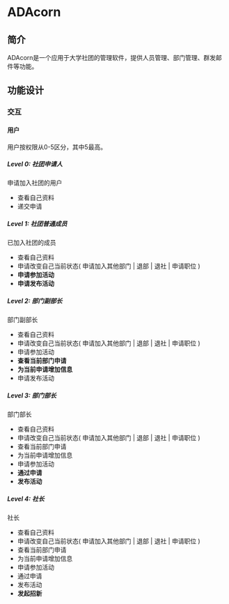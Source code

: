 # ADAcorn

## 简介
ADAcorn是一个应用于大学社团的管理软件，提供人员管理、部门管理、群发邮件等功能。

## 功能设计
### 交互
#### 用户
用户按权限从0-5区分，其中5最高。

##### Level 0: 社团申请人
申请加入社团的用户
-   查看自己资料
-   递交申请

##### Level 1: 社团普通成员
已加入社团的成员
-   查看自己资料
-   申请改变自己当前状态( 申请加入其他部门 | 退部 | 退社 | 申请职位 )
-   __申请参加活动__
-   __申请发布活动__

##### Level 2: 部门副部长
部门副部长
-   查看自己资料
-   申请改变自己当前状态( 申请加入其他部门 | 退部 | 退社 | 申请职位 )
-   申请参加活动
-   __查看当前部门申请__
-   __为当前申请增加信息__
-   申请发布活动


##### Level 3: 部门部长
部门部长
-   查看自己资料
-   申请改变自己当前状态( 申请加入其他部门 | 退部 | 退社 | 申请职位 )
-   查看当前部门申请
-   为当前申请增加信息
-   申请参加活动
-   __通过申请__
-   __发布活动__

##### Level 4: 社长
社长
-   查看自己资料
-   申请改变自己当前状态( 申请加入其他部门 | 退部 | 退社 | 申请职位 )
-   查看当前部门申请
-   为当前申请增加信息
-   申请参加活动
-   通过申请
-   发布活动
-   __发起招新__
